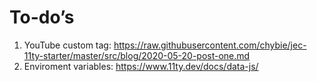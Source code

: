 # To-do’s

1. YouTube custom tag: https://raw.githubusercontent.com/chybie/jec-11ty-starter/master/src/blog/2020-05-20-post-one.md
2. Enviroment variables: https://www.11ty.dev/docs/data-js/